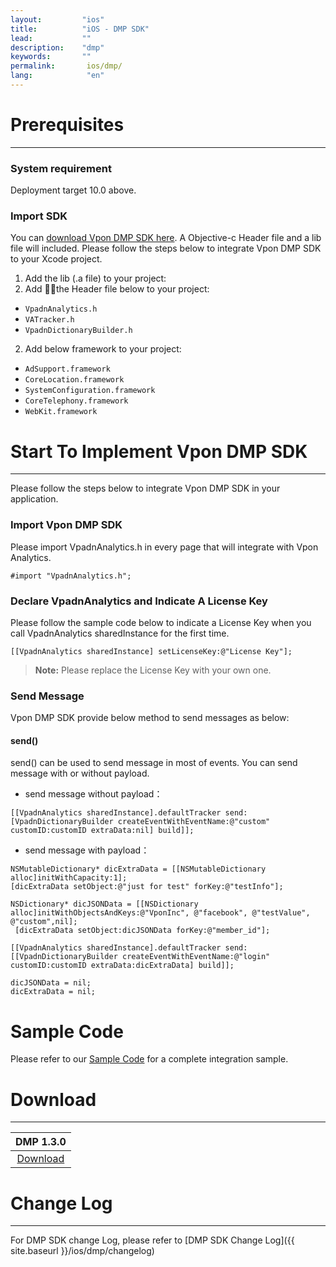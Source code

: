 ```yaml
---
layout:         "ios"
title:          "iOS - DMP SDK"
lead:           ""
description:    "dmp"
keywords:       ""
permalink:       ios/dmp/
lang:            "en"
---
```


# Prerequisites
---

### System requirement
Deployment target 10.0 above.

### Import SDK
You can [download Vpon DMP SDK here][1]. A Objective-c Header file and a lib file will included. Please follow the steps below to integrate Vpon DMP SDK to your Xcode project.

1. Add the lib (.a file) to your project:
2. Add the Header file below to your project:
* `VpadnAnalytics.h`
* `VATracker.h`
* `VpadnDictionaryBuilder.h`
2. Add below framework to your project:
* `AdSupport.framework`
* `CoreLocation.framework`
* `SystemConfiguration.framework`
* `CoreTelephony.framework`
* `WebKit.framework`

# Start To Implement Vpon DMP SDK
---
Please follow the steps below to integrate Vpon DMP SDK in your application.

### Import Vpon DMP SDK

Please import VpadnAnalytics.h in every page that will integrate with Vpon Analytics.

```objc
#import "VpadnAnalytics.h";
```

### Declare VpadnAnalytics and Indicate A License Key

Please follow the sample code below to indicate a License Key when you call VpadnAnalytics sharedInstance for the first time.

```objc
[[VpadnAnalytics sharedInstance] setLicenseKey:@"License Key"];
```

> **Note:** Please replace the License Key with your own one.

### Send Message
Vpon DMP SDK provide below method to send messages as below:


#### send()
send() can be used to send message in most of events. You can send message with or without payload.

* send message without payload：

```objc
[[VpadnAnalytics sharedInstance].defaultTracker send:[VpadnDictionaryBuilder createEventWithEventName:@"custom" customID:customID extraData:nil] build]];
```

* send message with payload：

```objc
NSMutableDictionary* dicExtraData = [[NSMutableDictionary alloc]initWithCapacity:1];
[dicExtraData setObject:@"just for test" forKey:@"testInfo"];

NSDictionary* dicJSONData = [[NSDictionary alloc]initWithObjectsAndKeys:@"VponInc", @"facebook", @"testValue", @"custom",nil];
 [dicExtraData setObject:dicJSONData forKey:@"member_id"];

[[VpadnAnalytics sharedInstance].defaultTracker send:[[VpadnDictionaryBuilder createEventWithEventName:@"login" customID:customID extraData:dicExtraData] build]];

dicJSONData = nil;
dicExtraData = nil;
```



# Sample Code
Please refer to our [Sample Code](https://github.com/vpon-sdk/Vpon-iOS-Analytics) for a complete integration sample.

# Download
---

|DMP 1.3.0|
|:-------:|
|[Download][1]|

# Change Log
---
For DMP SDK change Log, please refer to [DMP SDK Change Log]({{ site.baseurl }}/ios/dmp/changelog)

[1]: {{site.dnldurl}}/vpadn-dmp-iOS-1.3.0-c7710ef.tar.gz